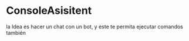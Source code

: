 # ConsoleAsisitent
la Idea es hacer un chat con un bot, y este te permita ejecutar comandos también
